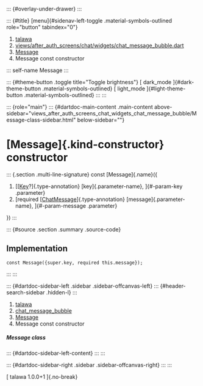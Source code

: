 ::: {#overlay-under-drawer}
:::

::: {#title}
[menu]{#sidenav-left-toggle .material-symbols-outlined role="button"
tabindex="0"}

1.  [talawa](../../index.html)
2.  [views/after_auth_screens/chat/widgets/chat_message_bubble.dart](../../views_after_auth_screens_chat_widgets_chat_message_bubble/)
3.  [Message](../../views_after_auth_screens_chat_widgets_chat_message_bubble/Message-class.html)
4.  Message const constructor

::: self-name
Message
:::

::: {#theme-button .toggle title="Toggle brightness"}
[ dark_mode ]{#dark-theme-button .material-symbols-outlined} [
light_mode ]{#light-theme-button .material-symbols-outlined}
:::
:::

::: {role="main"}
::: {#dartdoc-main-content .main-content above-sidebar="views_after_auth_screens_chat_widgets_chat_message_bubble/Message-class-sidebar.html" below-sidebar=""}
<div>

# [Message]{.kind-constructor} constructor

</div>

::: {.section .multi-line-signature}
const [Message]{.name}({

1.  [[[Key](https://api.flutter.dev/flutter/foundation/Key-class.html)?]{.type-annotation}
    [key]{.parameter-name}, ]{#-param-key .parameter}
2.  [required
    [[ChatMessage](../../models_chats_chat_message/ChatMessage-class.html)]{.type-annotation}
    [message]{.parameter-name}, ]{#-param-message .parameter}

})
:::

::: {#source .section .summary .source-code}
## Implementation

``` language-dart
const Message({super.key, required this.message});
```
:::
:::

::: {#dartdoc-sidebar-left .sidebar .sidebar-offcanvas-left}
::: {#header-search-sidebar .hidden-l}
:::

1.  [talawa](../../index.html)
2.  [chat_message_bubble](../../views_after_auth_screens_chat_widgets_chat_message_bubble/)
3.  [Message](../../views_after_auth_screens_chat_widgets_chat_message_bubble/Message-class.html)
4.  Message const constructor

##### Message class

::: {#dartdoc-sidebar-left-content}
:::
:::

::: {#dartdoc-sidebar-right .sidebar .sidebar-offcanvas-right}
:::
:::

[ talawa 1.0.0+1 ]{.no-break}
